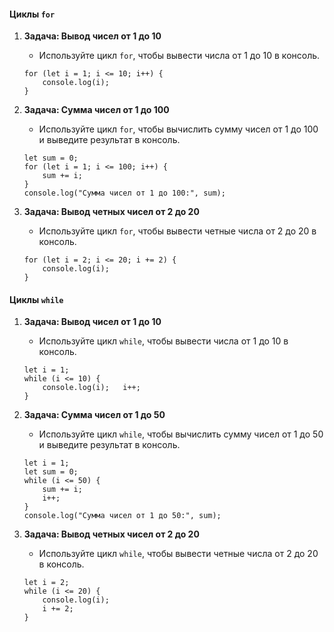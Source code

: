 #### Циклы `for`

1. **Задача: Вывод чисел от 1 до 10**
    
    - Используйте цикл `for`, чтобы вывести числа от 1 до 10 в консоль.
    
    ```
    for (let i = 1; i <= 10; i++) {
        console.log(i);
    }
    ```
    
3. **Задача: Сумма чисел от 1 до 100**
    
    - Используйте цикл `for`, чтобы вычислить сумму чисел от 1 до 100 и выведите результат в консоль.
    
    ```
    let sum = 0;
    for (let i = 1; i <= 100; i++) {
        sum += i;
    }
    console.log("Сумма чисел от 1 до 100:", sum);
    ```
    
5. **Задача: Вывод четных чисел от 2 до 20**
    
    - Используйте цикл `for`, чтобы вывести четные числа от 2 до 20 в консоль.
    
    ```
    for (let i = 2; i <= 20; i += 2) {
        console.log(i);
    }
    ```
    

#### Циклы `while`

1. **Задача: Вывод чисел от 1 до 10**
    
    - Используйте цикл `while`, чтобы вывести числа от 1 до 10 в консоль.
    
    ```
    let i = 1;
    while (i <= 10) {
        console.log(i);   i++;
    }
    ```
    
3. **Задача: Сумма чисел от 1 до 50**
    
    - Используйте цикл `while`, чтобы вычислить сумму чисел от 1 до 50 и выведите результат в консоль.
    
    ```
    let i = 1;
    let sum = 0;
    while (i <= 50) {
        sum += i;
        i++;
    }
    console.log("Сумма чисел от 1 до 50:", sum);
    ```
    
5. **Задача: Вывод четных чисел от 2 до 20**
    
    - Используйте цикл `while`, чтобы вывести четные числа от 2 до 20 в консоль.
    
    ```
    let i = 2;
    while (i <= 20) {
        console.log(i);
        i += 2;
    }
    ```
